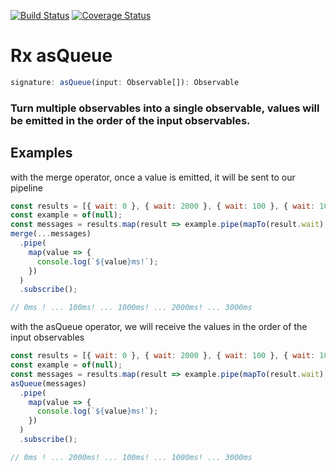 [![Build Status](https://travis-ci.org/NathanGrimaud/rxjs-asqueue.svg?branch=master)](https://travis-ci.org/NathanGrimaud/rxjs-asqueue) [![Coverage Status](https://coveralls.io/repos/github/NathanGrimaud/rxjs-asqueue/badge.svg?branch=master)](https://coveralls.io/github/NathanGrimaud/rxjs-asqueue?branch=master)

# Rx asQueue

```typescript
signature: asQueue(input: Observable[]): Observable
```

### Turn multiple observables into a single observable, values will be emitted in the order of the input observables.

## Examples

with the merge operator, once a value is emitted, it will be sent to our pipeline

```javascript
const results = [{ wait: 0 }, { wait: 2000 }, { wait: 100 }, { wait: 1000 }, { wait: 3000 }];
const example = of(null);
const messages = results.map(result => example.pipe(mapTo(result.wait), delay(result.wait)));
merge(...messages)
  .pipe(
    map(value => {
      console.log(`${value}ms!`);
    })
  )
  .subscribe();

// 0ms ! ... 100ms! ... 1000ms! ... 2000ms! ... 3000ms
```

with the asQueue operator, we will receive the values in the order of the input observables

```javascript
const results = [{ wait: 0 }, { wait: 2000 }, { wait: 100 }, { wait: 1000 }, { wait: 3000 }];
const example = of(null);
const messages = results.map(result => example.pipe(mapTo(result.wait), delay(result.wait)));
asQueue(messages)
  .pipe(
    map(value => {
      console.log(`${value}ms!`);
    })
  )
  .subscribe();

// 0ms ! ... 2000ms! ... 100ms! ... 1000ms! ... 3000ms
```
